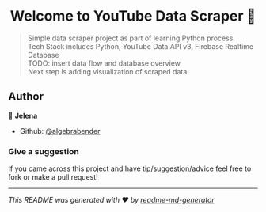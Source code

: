 <h1 align="center">Welcome to YouTube Data Scraper 👋</h1>
<p>
</p>

> Simple data scraper project as part of learning Python process.<br />
> Tech Stack includes Python, YouTube Data API v3, Firebase Realtime Database<br />
> TODO: insert data flow and database overview<br />
> Next step is adding visualization of scraped data<br />


## Author

👤 **Jelena**

* Github: [@algebrabender](https://github.com/algebrabender)

### Give a suggestion

If you came across this project and have tip/suggestion/advice feel free to fork or make a pull request!

***
_This README was generated with ❤️ by [readme-md-generator](https://github.com/kefranabg/readme-md-generator)_
